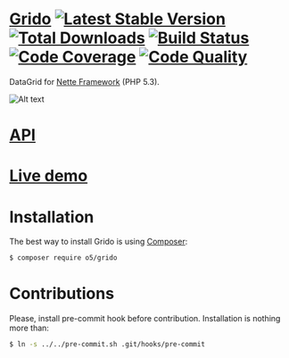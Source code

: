 [Grido](http://o5.github.io/grido-examples/) [![Latest Stable Version](https://img.shields.io/github/release/o5/grido.svg?style=flat-square)](https://github.com/o5/grido/releases "Latest Stable Version") [![Total Downloads](https://img.shields.io/packagist/dt/o5/grido.svg?style=flat-square "Total Downloads")](https://packagist.org/packages/o5/grido) [![Build Status](https://img.shields.io/travis/o5/grido/master.svg?style=flat-square "Build Status")](https://travis-ci.org/o5/grido) [![Code Coverage](https://img.shields.io/scrutinizer/coverage/g/o5/grido/master.svg?style=flat-square "Build Status")](https://scrutinizer-ci.com/g/o5/grido/) [![Code Quality](https://img.shields.io/scrutinizer/g/o5/grido/master.svg?style=flat-square "Code Quality")](https://scrutinizer-ci.com/g/o5/grido/)
=============
DataGrid for [Nette Framework](http://nette.org/) (PHP 5.3).

![Alt text](http://img.bugyik.cz/Grido.png "Sample")

[API](http://o5.github.io/grido-examples/api/master)
=============

[Live demo](http://grido.bugyik.cz/example/)
=============

Installation
=============

The best way to install Grido is using  [Composer](http://getcomposer.org/):

```sh
$ composer require o5/grido
```

Contributions
=============
Please, install pre-commit hook before contribution. Installation is nothing more than:
```sh
$ ln -s ../../pre-commit.sh .git/hooks/pre-commit
```